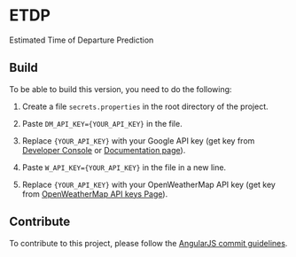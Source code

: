 # ETDP
Estimated Time of Departure Prediction


## Build
To be able to build this version, you need to do the following:

1. Create a file `secrets.properties` in the root directory of the project.

2. Paste `DM_API_KEY={YOUR_API_KEY}` in the file.

3. Replace `{YOUR_API_KEY}` with your Google API key (get key from [Developer Console](https://console.developers.google.com/apis/credentials) or
[Documentation  page](https://developers.google.com/maps/documentation/distance-matrix/get-api-key#get-an-api-key)).

4. Paste `W_API_KEY={YOUR_API_KEY}` in the file in a new line.

5. Replace `{YOUR_API_KEY}` with your OpenWeatherMap API key (get key from [OpenWeatherMap API keys Page](https://home.openweathermap.org/api_keys)).

## Contribute
To contribute to this project, please follow the [AngularJS commit guidelines](https://github.com/angular/angular.js/blob/master/CONTRIBUTING.md#-git-commit-guidelines).
